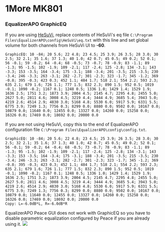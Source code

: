 # 1More MK801
### EqualizerAPO GraphicEQ
If you are using [HeSuVi](https://sourceforge.net/projects/hesuvi/), replace contents of HeSuVi's eq file `C:\Program Files\EqualizerAPO\config\HeSuVi\eq.txt` with this line and set global volume for both channels from HeSuVi UI to **-60**.
```
GraphicEQ: 10 -84; 20 5.6; 22 4.8; 23 4.5; 25 3.9; 26 3.5; 28 3.0; 30 2.5; 32 2.1; 35 1.6; 37 1.3; 40 1.0; 42 0.7; 45 0.5; 49 0.2; 52 0.1; 56 -0.1; 59 -0.2; 64 -0.4; 68 -0.5; 73 -0.7; 78 -0.9; 83 -1.1; 89 -1.3; 95 -1.5; 102 -1.9; 109 -2.1; 117 -2.4; 125 -2.8; 134 -3.1; 143 -3.3; 153 -3.5; 164 -3.4; 175 -3.1; 188 -3.4; 201 -3.5; 215 -3.5; 230 -3.4; 246 -3.3; 263 -3.1; 282 -2.7; 301 -2.3; 323 -1.7; 345 -1.2; 369 -0.8; 395 -0.3; 423 0.3; 452 1.1; 484 1.7; 518 2.1; 554 2.2; 593 2.3; 635 2.1; 679 1.6; 726 1.1; 777 1.5; 832 2.3; 890 1.5; 952 0.5; 1019 -0.1; 1090 -0.2; 1167 0.1; 1248 0.5; 1336 1.0; 1429 1.4; 1529 1.9; 1636 2.5; 1751 3.2; 1873 3.9; 2004 4.5; 2145 4.7; 2295 4.8; 2455 5.0; 2627 5.0; 2811 4.6; 3008 4.5; 3219 4.4; 3444 4.9; 3685 5.4; 3943 5.0; 4219 2.6; 4514 2.9; 4830 3.0; 5168 4.8; 5530 6.0; 5917 5.9; 6331 5.5; 6775 3.9; 7249 1.3; 7756 0.3; 8299 0.0; 8880 0.0; 9502 0.0; 10167 0.0; 10879 0.0; 11640 0.0; 12455 0.0; 13327 0.0; 14260 0.0; 15258 0.0; 16326 0.0; 17469 0.0; 18692 0.0; 20000 0.0
```
If you are not using HeSuVi, copy this to the end of EqualizerAPO configuration file `C:\Program Files\EqualizerAPO\config\config.txt`.
```
GraphicEQ: 10 -84; 20 5.6; 22 4.8; 23 4.5; 25 3.9; 26 3.5; 28 3.0; 30 2.5; 32 2.1; 35 1.6; 37 1.3; 40 1.0; 42 0.7; 45 0.5; 49 0.2; 52 0.1; 56 -0.1; 59 -0.2; 64 -0.4; 68 -0.5; 73 -0.7; 78 -0.9; 83 -1.1; 89 -1.3; 95 -1.5; 102 -1.9; 109 -2.1; 117 -2.4; 125 -2.8; 134 -3.1; 143 -3.3; 153 -3.5; 164 -3.4; 175 -3.1; 188 -3.4; 201 -3.5; 215 -3.5; 230 -3.4; 246 -3.3; 263 -3.1; 282 -2.7; 301 -2.3; 323 -1.7; 345 -1.2; 369 -0.8; 395 -0.3; 423 0.3; 452 1.1; 484 1.7; 518 2.1; 554 2.2; 593 2.3; 635 2.1; 679 1.6; 726 1.1; 777 1.5; 832 2.3; 890 1.5; 952 0.5; 1019 -0.1; 1090 -0.2; 1167 0.1; 1248 0.5; 1336 1.0; 1429 1.4; 1529 1.9; 1636 2.5; 1751 3.2; 1873 3.9; 2004 4.5; 2145 4.7; 2295 4.8; 2455 5.0; 2627 5.0; 2811 4.6; 3008 4.5; 3219 4.4; 3444 4.9; 3685 5.4; 3943 5.0; 4219 2.6; 4514 2.9; 4830 3.0; 5168 4.8; 5530 6.0; 5917 5.9; 6331 5.5; 6775 3.9; 7249 1.3; 7756 0.3; 8299 0.0; 8880 0.0; 9502 0.0; 10167 0.0; 10879 0.0; 11640 0.0; 12455 0.0; 13327 0.0; 14260 0.0; 15258 0.0; 16326 0.0; 17469 0.0; 18692 0.0; 20000 0.0
Copy: L=-6.0dB*L, R=-6.0dB*R
```
EqualizerAPO Peace GUI does not work with GraphicEQ so you have to disable parametric equalization configured by Peace if you are already using it.
![](https://raw.githubusercontent.com/jaakkopasanen/AutoEq/master/results/onear/SBAF-Serious/innerfidelity/1More%20MK801/1More%20MK801.png)
